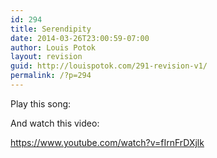 ```yaml
---
id: 294
title: Serendipity
date: 2014-03-26T23:00:59-07:00
author: Louis Potok
layout: revision
guid: http://louispotok.com/291-revision-v1/
permalink: /?p=294
---
```

Play this song:



And watch this video:

https://www.youtube.com/watch?v=fIrnFrDXjlk